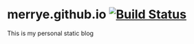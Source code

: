 # merrye.github.io [![Build Status](https://travis-ci.org/merrye/merrye.github.io.svg?branch=master)](https://travis-ci.org/merrye/merrye.github.io)
This is my personal static blog
